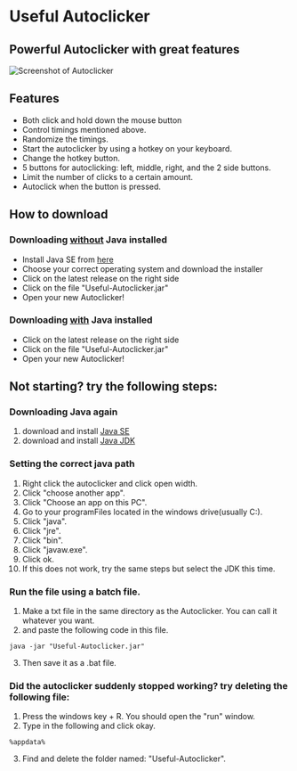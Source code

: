 # Useful Autoclicker

## Powerful Autoclicker with great features

![Screenshot of Autoclicker](https://user-images.githubusercontent.com/119070855/232733386-f12beb46-be38-4c62-9a4d-d5b51dbf9995.png)

## Features

* Both click and hold down the mouse button
* Control timings mentioned above.
* Randomize the timings.
* Start the autoclicker by using a hotkey on your keyboard.
* Change the hotkey button.
* 5 buttons for autoclicking: left, middle, right, and the 2 side buttons.
* Limit the number of clicks to a certain amount.
* Autoclick when the button is pressed.

## How to download

### Downloading <ins>without</ins> Java installed

* Install Java SE from [here](https://www.java.com/en/download/)
* Choose your correct operating system and download the installer
* Click on the latest release on the right side
* Click on the file "Useful-Autoclicker.jar"
* Open your new Autoclicker!

### Downloading <ins>with</ins> Java installed

* Click on the latest release on the right side
* Click on the file "Useful-Autoclicker.jar"
* Open your new Autoclicker!

## Not starting? try the following steps:

### Downloading Java again
1. download and install [Java SE](https://www.java.com/en/download/)
2. download and install [Java JDK](https://www.oracle.com/java/technologies/downloads/#jdk20-windows) 

### Setting the correct java path
 1. Right click the autoclicker and click open width. 
 2. Click "choose another app". 
 3. Click "Choose an app on this PC". 
 4. Go to your programFiles located in the windows drive(usually C:).
 5. Click "java".
 6. Click "jre".
 7. Click "bin".
 8. Click "javaw.exe".
 9. Click ok.
 10. If this does not work, try the same steps but select the JDK this time.

### Run the file using a batch file.
 1. Make a txt file in the same directory as the Autoclicker. You can call it whatever you want.
 2.  and paste the following code in this file.
```
java -jar "Useful-Autoclicker.jar"
```
 3. Then save it as a .bat file.

### Did the autoclicker suddenly stopped working? try deleting the following file:
1. Press the windows key + R. You should open the "run" window.
2. Type in the following and click okay.
```
%appdata%
```
3. Find and delete the folder named: "Useful-Autoclicker".
